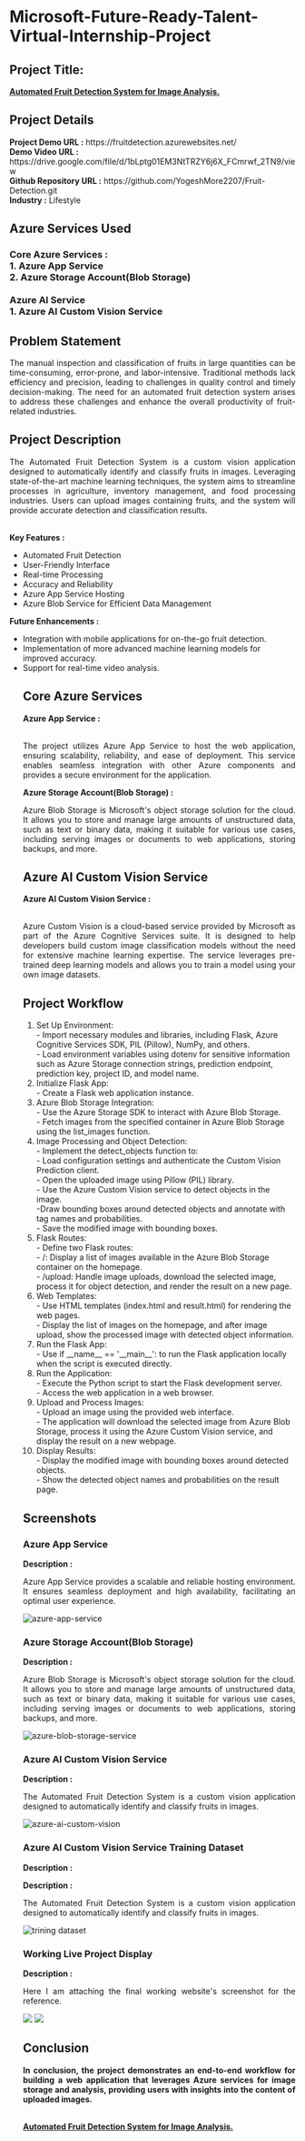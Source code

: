 <h1>Microsoft-Future-Ready-Talent-Virtual-Internship-Project</h1>
<h2>Project Title:</h2><b><a href="https://fruitdetection.azurewebsites.net/">Automated Fruit Detection System for Image Analysis.</b></a>
<br>
<h2>Project Details</h2>
<b>Project Demo URL :</b> https://fruitdetection.azurewebsites.net/ <br>
<b>Demo Video URL :</b> https://drive.google.com/file/d/1bLptg01EM3NtTRZY6j6X_FCmrwf_2TN9/view <br>
<b>Github Repository URL :</b> https://github.com/YogeshMore2207/Fruit-Detection.git <br>
<b>Industry :</b> Lifestyle<br>
<h2>Azure Services Used</h2>
<h3>
Core Azure Services : <br>
1. Azure App Service <br>
2. Azure Storage Account(Blob Storage)  <br> <br>
Azure AI Service <br>
1. Azure AI Custom Vision Service
</h3>
<h2>Problem Statement</h2>
<p align="justify">The manual inspection and classification of fruits in large quantities can be time-consuming, error-prone, and labor-intensive. Traditional methods lack efficiency and precision, leading to challenges in quality control and timely decision-making. The need for an automated fruit detection system arises to address these challenges and enhance the overall productivity of fruit-related industries.</p>
<h2>Project Description</h2>
<p align="justify">The Automated Fruit Detection System is a custom vision application designed to automatically identify and classify fruits in images. Leveraging state-of-the-art machine learning techniques, the system aims to streamline processes in agriculture, inventory management, and food processing industries. Users can upload images containing fruits, and the system will provide accurate detection and classification results.</p><br>
<b>Key Features :</b>
<ul>
    <li>Automated Fruit Detection</li>
    <li>User-Friendly Interface</li>
    <li>Real-time Processing</li>
    <li>Accuracy and Reliability</li>
    <li>Azure App Service Hosting</li>
    <li>Azure Blob Service for Efficient Data Management</li>
</ul>
<b>Future Enhancements :</b>
<ul>
    <li>Integration with mobile applications for on-the-go fruit detection.</li>
    <li>Implementation of more advanced machine learning models for improved accuracy.</li>
    <li>Support for real-time video analysis.</li>
<h2>Core Azure Services</h2>
<b>Azure App Service :</b><br><p align="justify"><br>The project utilizes Azure App Service to host the web application, ensuring scalability, reliability, and ease of deployment. This service enables seamless integration with other Azure components and provides a secure environment for the application.</p>

<b>Azure Storage Account(Blob Storage) :</b><br><p align="justify">Azure Blob Storage is Microsoft's object storage solution for the cloud. It allows you to store and manage large amounts of unstructured data, such as text or binary data, making it suitable for various use cases, including serving images or documents to web applications, storing backups, and more.</p>
<h2>Azure AI Custom Vision Service</h2>
<b>Azure AI Custom Vision Service :</b><br><br><p align="justify">Azure Custom Vision is a cloud-based service provided by Microsoft as part of the Azure Cognitive Services suite. It is designed to help developers build custom image classification models without the need for extensive machine learning expertise. The service leverages pre-trained deep learning models and allows you to train a model using your own image datasets.</p>
<h2>Project Workflow</h2>
<p align="justify">
<ol>
<li>Set Up Environment:</li>
 - Import necessary modules and libraries, including Flask, Azure Cognitive Services SDK, PIL (Pillow), NumPy, and others.<br>
 - Load environment variables using dotenv for sensitive information such as Azure Storage connection strings, prediction endpoint, prediction key, project ID, and model name.
<li>Initialize Flask App:</li>
    - Create a Flask web application instance.
<li>Azure Blob Storage Integration:</li>
    - Use the Azure Storage SDK to interact with Azure Blob Storage.<br>
    - Fetch images from the specified container in Azure Blob Storage using the list_images function.
<li>Image Processing and Object Detection:</li>
    - Implement the detect_objects function to:<br>
        - Load configuration settings and authenticate the Custom Vision Prediction client.<br>
        - Open the uploaded image using Pillow (PIL) library.<br>
        - Use the Azure Custom Vision service to detect objects in the image.<br>
        -Draw bounding boxes around detected objects and annotate with tag names and probabilities.<br>
        - Save the modified image with bounding boxes.

<li>Flask Routes:</li>
    - Define two Flask routes:<br>
    - /: Display a list of images available in the Azure Blob Storage container on the             homepage.<br>
    - /upload: Handle image uploads, download the selected image, process it for object             detection, and render the result on a new page.

<li>Web Templates:</li>
    - Use HTML templates (index.html and result.html) for rendering the web pages.<br>
    - Display the list of images on the homepage, and after image upload, show the processed         image with detected object information.

<li>Run the Flask App:</li>
    - Use if __name__ == '__main__': to run the Flask application locally when the script is executed directly.
<li>Run the Application:</li>
- Execute the Python script to start the Flask development server.<br>
- Access the web application in a web browser.

<li>Upload and Process Images:</li>
- Upload an image using the provided web interface.<br>
- The application will download the selected image from Azure Blob Storage, process it using the Azure Custom Vision service, and display the result on a new webpage.

<li>Display Results:</li>
- Display the modified image with bounding boxes around detected objects.<br>
- Show the detected object names and probabilities on the result page.

</ol>
<h2>Screenshots</h2>
<h3>Azure App Service</h3>
<b>Description :</b><p align="justify">Azure App Service provides a scalable and reliable hosting environment. It ensures seamless deployment and high availability, facilitating an optimal user experience.</p>
<img src="https://github.com/YogeshMore2207/Fruit-Detection/blob/main/screenshots/Screenshot%202024-01-16%20141150.png" alt="azure-app-service"></img><br>
<h3>Azure Storage Account(Blob Storage)</h3>
<b>Description :</b><p align="justify"> Azure Blob Storage is Microsoft's object storage solution for the cloud. It allows you to store and manage large amounts of unstructured data, such as text or binary data, making it suitable for various use cases, including serving images or documents to web applications, storing backups, and more.</p>
<img src="https://github.com/YogeshMore2207/Fruit-Detection/blob/main/screenshots/Screenshot%202024-01-16%20141324.png" alt="azure-blob-storage-service"></img><br>
<h3>Azure AI Custom Vision Service</h3>
<b>Description :</b><p align="justify">The Automated Fruit Detection System is a custom vision application designed to automatically identify and classify fruits in images.</p>
<img src="https://github.com/YogeshMore2207/Fruit-Detection/blob/main/screenshots/Screenshot%202024-01-16%20141448.png" alt="azure-ai-custom-vision"></img><br>
<h3>Azure AI Custom Vision Service Training Dataset</h3>
<b>Description :</b><p align="justify"><b>Description :</b><p align="justify">The Automated Fruit Detection System is a custom vision application designed to automatically identify and classify fruits in images.</p></p>
<img src="https://github.com/YogeshMore2207/Fruit-Detection/blob/main/screenshots/Screenshot%202024-01-16%20141605.png" alt="trining dataset"></img><br>
<h3>Working Live Project Display</h3>
<b>Description :</b><p align="justify">Here I am attaching the final working website's screenshot for the reference.</p>
<img src="https://github.com/YogeshMore2207/Fruit-Detection/blob/main/screenshots/Screenshot%202024-01-16%20141924.png"></img>
<img src="https://github.com/YogeshMore2207/Fruit-Detection/blob/main/screenshots/Screenshot%202024-01-16%20142006.png"></img>

<h2>Conclusion</h2>
<p align="justify">
<b>In conclusion, the project demonstrates an end-to-end workflow for building a web application that leverages Azure services for image storage and analysis, providing users with insights into the content of uploaded images.</b>
</p> <br>
</h2><b><a href="https://fruitdetection.azurewebsites.net/">Automated Fruit Detection System for Image Analysis.</b></a>
